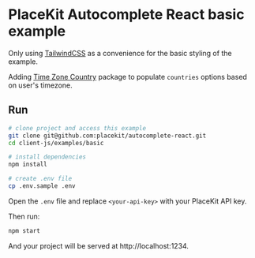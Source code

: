 # PlaceKit Autocomplete React basic example

Only using [TailwindCSS](https://tailwindcss.com) as a convenience for the basic styling of the example.

Adding [Time Zone Country](https://github.com/placekit/tzc) package to populate `countries` options based on user's timezone.

## Run

```sh
# clone project and access this example
git clone git@github.com:placekit/autocomplete-react.git
cd client-js/examples/basic

# install dependencies
npm install

# create .env file
cp .env.sample .env
```

Open the `.env` file and replace `<your-api-key>` with your PlaceKit API key.

Then run:

```sh
npm start
```

And your project will be served at http://localhost:1234.